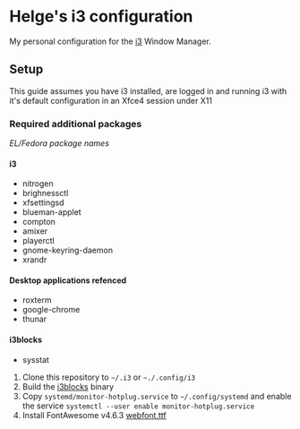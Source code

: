 # Helge's i3 configuration

My personal configuration for the [i3](https://i3wm.org/) Window Manager.

## Setup

This guide assumes you have i3 installed, are logged in and running i3 with it's 
default configuration in an Xfce4 session under X11

### Required additional packages
*EL/Fedora package names*

#### i3
- nitrogen
- brighnessctl
- xfsettingsd
- blueman-applet
- compton
- amixer
- playerctl
- gnome-keyring-daemon
- xrandr

#### Desktop applications refenced
- roxterm
- google-chrome
- thunar

#### i3blocks
- sysstat

1. Clone this repository to `~/.i3` or `~./.config/i3`
2. Build the [i3blocks](https://github.com/vivien/i3blocks) binary
3. Copy `systemd/monitor-hotplug.service` to `~/.config/systemd` and enable the service
`systemctl --user enable monitor-hotplug.service`
4. Install FontAwesome v4.6.3 [webfont.ttf](https://github.com/FortAwesome/Font-Awesome/blob/v4.6.3/fonts/fontawesome-webfont.ttf)

